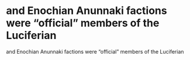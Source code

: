 # and Enochian Anunnaki factions were “official” members of the Luciferian

and Enochian Anunnaki factions were “official” members of the Luciferian